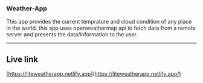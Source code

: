 ### Weather-App
This app provides the current temprature and cloud condition of  any  place in the world.
this app uses openweathermap api to fetch data from a remote server and presents the data/information to the user.

---
## Live link
[https://liteweatherapp.netlify.app](https://liteweatherapp.netlify.app/)
